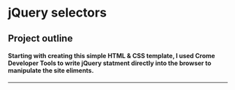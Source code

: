 # jQuery selectors


## Project outline

#### Starting with creating this simple HTML & CSS template, I used Crome Developer Tools to write jQuery statment directly into the browser to manipulate the site eliments.
--------
